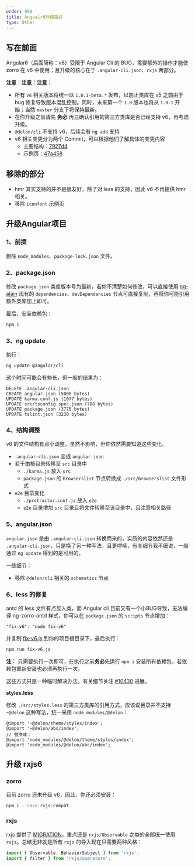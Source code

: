 ```yaml
---
order: 990
title: Angualr6升级指引
type: Other
---
```


## 写在前面

Angular6（后面简称：v6）受限于 Angular Cli 的 BUG，需要额外的操作才能使 zorro 在 v6 中使用；且升级的核心在于 `.angular-cli.json`、`rxjs` 两部分。

**注意：注意：注意：**

- 所有 `v6` 相关版本将统一以 `1.0.1-beta.*` 发布，以防止类库在 v5 之前由于 bug 修复导致版本混乱控制。同时，未来第一个 `1.0` 版本也将从 `1.0.1` 开始；当然 `master` 分支下将保持最新。
- 在你升级之前请先 **务必** 再三确认引用的第三方类库是否已经支持 v6，再考虑升级。
- `@delon/cli` 不支持 v6，后续会有 `ng add` 支持
- v6 相关变更分为两个 Commit，可以根据他们了解具体的变更内容
  - 主要结构：[7927d4](https://github.com/cipchk/ng-alain/commit/6713c4)
  - 示例页：[47a458](https://github.com/cipchk/ng-alain/commit/47a458)

## 移除的部分

- hmr 其实支持的并不是很友好，除了对 less 的支持，因此 v6 不再提供 hmr 相关。
- 移除 `iconfont` 示例页

## 升级Angular项目

### 1、前提

删除 `node_modules`、`package-lock.json` 文件。

### 2、package.json

修改 `package.json` 类库版本号为最新，若你不清楚如何修改，可以直接使用 [ng-alain](https://github.com/cipchk/ng-alain/blob/master/package.json) 现有的 `dependencies`、`devDependencies` 节点可直接复制，再将你可能引用额外类库加上即可。

最后，安装依赖包：

```bash
npm i
```

### 3、ng update

执行：

```bash
ng update @angular/cli
```

这个时间可能会有些长，但一般的结果为：

```
DELETE .angular-cli.json
CREATE angular.json (5008 bytes)
UPDATE karma.conf.js (1077 bytes)
UPDATE src/tsconfig.spec.json (788 bytes)
UPDATE package.json (3775 bytes)
UPDATE tslint.json (3230 bytes)
```

### 4、结构调整

v6 的文件结构有点小调整，虽然不影响，但你依然需要知道这些变化。

- `.angular-cli.json` 变成 `angular.json`
- 若干由根目录转移至 `src` 目录中
  - `./karma.js` 放入 `src`
  - `package.json` 的 `browserslist` 节点转换成 `./src/browserslist` 文件形式
- `e2e` 目录变化
  - `./protractor.conf.js` 放入 `e2e`
  - `e2e` 目录增加 `src` 目录且将文件转移至该目录中，且注意相关路径

### 5、angular.json

`angular.json` 是由 `.angular-cli.json` 转换而来的，实质的内容依然还是 `.angular-cli.json`，只是换了另一种写法，且更啰嗦，有关细节我不细说，一般通过 `ng update` 得到的是可用的。

一些细节：

- 移除 `@delon/cli` 相关的 `schematics` 节点

### 6、less 的修复

antd 的 less 文件有点反人类，而 Angular cli 目前又有一个小BUG导致，无法编译 ng-zorro-antd 样式，你可以在 `package.json` 的 `scripts` 节点增加：

```
"fix-v6": "node fix-v6"
```

并复制 [fix-v6.js](https://github.com/cipchk/ng-alain/blob/master/fix-v6.js) 到你的项目根目录下，最后执行：

```bash
npm run fix-v6.js
```

**注：** 只需要执行一次即可，在执行之前**务必**先运行 `npm i` 安装所有依赖包，若依赖包重新安装也必须再执行一次。

这些方式只是一种临时解决办法，有关细节关注 [#10430](https://github.com/angular/angular-cli/issues/10430) 进展。

**styles.less**

修改 `./src/styles.less` 的第三方类库的引用方式，应该说目录并不支持 `~@delon` 这种写法，统一采用 `node_modules/@delon`：

```less
@import '~@delon/theme/styles/index';
@import '~@delon/abc/index';
// 替换成：
@import 'node_modules/@delon/theme/styles/index';
@import 'node_modules/@delon/abc/index';
```

## 升级 rxjs6

### zorro

目前 zorro 还未升级 v6，因此，你还必须安装：

```bash
npm i --save rxjs-compat
```

### rxjs

rxjs 提供了 [MIGRATION](https://github.com/ReactiveX/rxjs/blob/master/MIGRATION.md#observable-classes)，重点还是 `rxjs/Observable` 之类的全部统一使用 `rxjs`。总结无非就是所有 `rxjs` 的导入现在只需要两种风格：

```ts
import { Observable, BehaviorSubject } from 'rxjs';
import { filter } from 'rxjs/operators';
```
